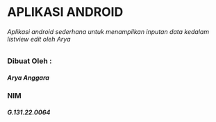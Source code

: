 # APLIKASI ANDROID
###### Aplikasi android sederhana untuk menampilkan inputan data kedalam listview edit oleh Arya

### Dibuat Oleh :
##### Arya Anggara
### NIM
##### G.131.22.0064